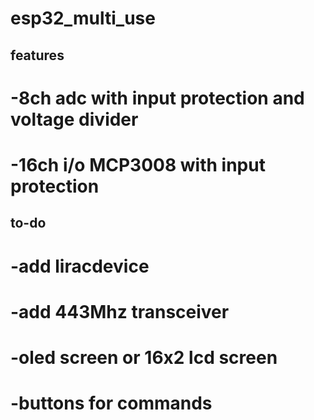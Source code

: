 # esp32_multi_use

## features
# -8ch adc with input protection and voltage divider 
# -16ch i/o MCP3008  with input protection




## to-do 
# -add liracdevice 
# -add 443Mhz transceiver
# -oled screen or 16x2 lcd screen 
# -buttons for commands 

